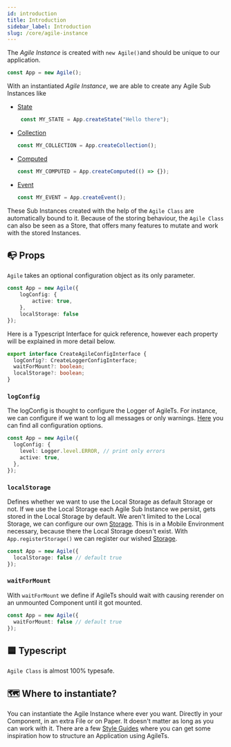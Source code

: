 ```yaml
---
id: introduction
title: Introduction
sidebar_label: Introduction
slug: /core/agile-instance
---
```


The _Agile Instance_ is created with `new Agile()`and should be unique to our application.
```ts
const App = new Agile();
```
With an instantiated _Agile Instance_, we are able to create any Agile Sub Instances like
- [State](../state/Introduction.md)
  ```ts
   const MY_STATE = App.createState("Hello there");
   ```
- [Collection](../collection/Introduction.md)
   ```ts
   const MY_COLLECTION = App.createCollection();
   ```
- [Computed](../computed/Introduction.md)
   ```ts
   const MY_COMPUTED = App.createComputed(() => {});
   ```
- [Event](../event/Introduction.md)
   ```ts
   const MY_EVENT = App.createEvent();
   ```

These Sub Instances created with the help of the `Agile Class` are automatically bound to it.
Because of the storing behaviour, the `Agile Class` can also be seen as a Store, 
that offers many features to mutate and work with the stored Instances.

## 📭 Props

`Agile` takes an optional configuration object as its only parameter.
```ts
const App = new Agile({
    logConfig: {
        active: true,
    },
    localStorage: false
});
```
Here is a Typescript Interface for quick reference, however 
each property will be explained in more detail below.
```ts
export interface CreateAgileConfigInterface {
  logConfig?: CreateLoggerConfigInterface;
  waitForMount?: boolean;
  localStorage?: boolean;
}
```

### `logConfig`

The logConfig is thought to configure the Logger of AgileTs.
For instance, we can configure if we want to log all messages or 
only warnings. [Here](../../../../Interfaces.md#createloggerconfig) you can find all configuration options.
```ts
const App = new Agile({
  logConfig: {
    level: Logger.level.ERROR, // print only errors
    active: true,
  },
});
```


### `localStorage`

Defines whether we want to use the Local Storage as default Storage or not.
If we use the Local Storage each Agile Sub Instance we persist, gets stored in the Local Storage by default.
We aren't limited to the Local Storage, we can configure our own [Storage](../storage/Introduction.md). 
This is in a Mobile Environment necessary, because there the Local Storage doesn't exist.
With `App.registerStorage()` we can register our wished [Storage](../storage/Introduction.md).
```ts
const App = new Agile({
  localStorage: false // default true
});
```

### `waitForMount`

With `waitForMount` we define if AgileTs should wait
with causing rerender on an unmounted Component until it got mounted.
```ts
const App = new Agile({
  waitForMount: false // default true
});
```


## 🟦 Typescript

`Agile Class` is almost 100% typesafe.

## 🗺 Where to instantiate?

You can instantiate the Agile Instance where ever you want. 
Directly in your Component, in an extra File or on Paper. 
It doesn't matter as long as you can work with it.
There are a few [Style Guides](../../../../main/StyleGuide.md) where you can get some inspiration
how to structure an Application using AgileTs.